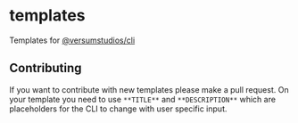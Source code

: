 # templates

Templates for [@versumstudios/cli](https://github.com/versumstudios/cli)

## Contributing

If you want to contribute with new templates please make a pull request. On your template you need to use `**TITLE**` and `**DESCRIPTION**` which are placeholders for the CLI to change with user specific input.
